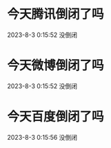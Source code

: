# 今天腾讯倒闭了吗

2023-8-3 0:15:52 没倒闭

# 今天微博倒闭了吗

2023-8-3 0:15:52 没倒闭

# 今天百度倒闭了吗

2023-8-3 0:15:56 没倒闭


